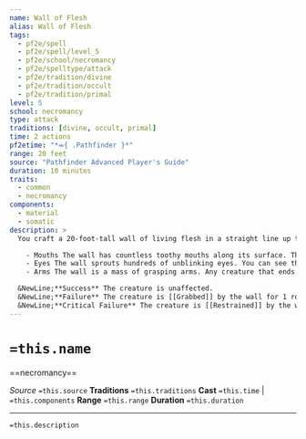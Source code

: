 ```yaml
---
name: Wall of Flesh
alias: Wall of Flesh
tags:
  - pf2e/spell
  - pf2e/spell/level_5
  - pf2e/school/necromancy
  - pf2e/spelltype/attack
  - pf2e/tradition/divine
  - pf2e/tradition/occult
  - pf2e/tradition/primal
level: 5
school: necromancy
type: attack
traditions: [divine, occult, primal]
time: 2 actions
pf2etime: "*⬺{ .Pathfinder }*"
range: 20 feet
source: "Pathfinder Advanced Player's Guide"
duration: 10 minutes
traits:
  - common
  - necromancy
components:
  - material
  - somatic
description: >
  You craft a 20-foot-tall wall of living flesh in a straight line up to 30 feet long. The wall is 3 feet thick, and each 5-foot-long section has AC 10 and 75 HP. If you wish, the wall can be of a smaller length or height. You must create the wall in an unbroken open space so its edges don't pass through any creatures or objects, or the spell is lost. The wall can't be Repaired but can be healed by positive energy and healing spells and abilities. When you Cast the Spell, choose one of the following features for your wall.

    - Mouths The wall has countless toothy mouths along its surface. The mouths Strike any creature that ends its turn within 5 feet of the wall, using your spell attack roll for these Strikes and dealing piercing damage equal to 1d6 + your spellcasting ability modifier. The mouths are capable of consuming potions; since the wall is alive, it can recover Hit Points from a Healing Potion, but it can't benefit from any effect that would give it the ability to move. Otherwise, the GM determines which potions can affect the wall.
    - Eyes The wall sprouts hundreds of unblinking eyes. You can see through these eyes, gaining a +2 circumstance bonus to visual Perception checks within the wall's line of sight. You can also use the eyes for determining line of sight for ranged attacks and spells, but you don't have line of effect through the wall.
    - Arms The wall is a mass of grasping arms. Any creature that ends its turn within 5 feet of the wall must attempt a Reflex save.

  &NewLine;**Success** The creature is unaffected.
  &NewLine;**Failure** The creature is [[Grabbed]] by the wall for 1 round or until it Escapes against your spell DC, whichever comes first.
  &NewLine;**Critical Failure** The creature is [[Restrained]] by the wall for 1 round or until it Escapes against your spell DC, whichever comes first.
---
```

# `=this.name`
==necromancy==

*Source* `=this.source`
**Traditions** `=this.traditions`
**Cast** `=this.time` | `=this.components`
**Range** `=this.range`
**Duration** `=this.duration`

***
`=this.description`